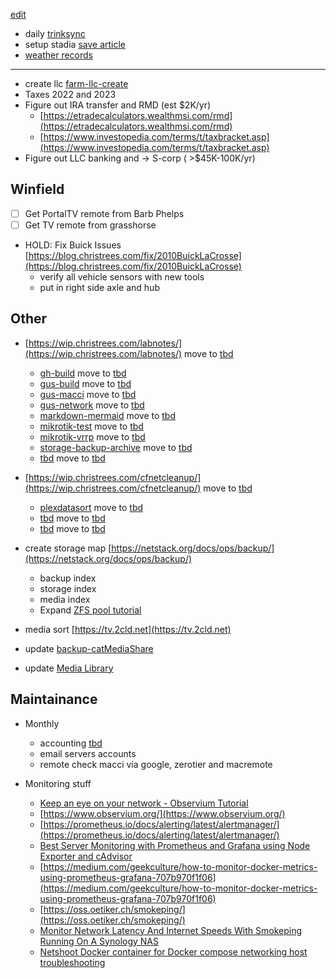 [edit](https://github.com/christrees/wip/edit/main/README.md)

- daily [trinksync](https://gitea.trink.com/cat/trinkcatchat)
- setup stadia [save article](https://www.theverge.com/23559284/google-stadia-controller-bluetooth-mode-how-to)
- [weather records](https://www.weather.gov/dvn/climategraph_month_image_table_mli)

---

- create llc [farm-llc-create](https://blog.christrees.com/farm/llc-create)
- Taxes 2022 and 2023
- Figure out IRA transfer and RMD (est $2K/yr) 
  - [https://etradecalculators.wealthmsi.com/rmd](https://etradecalculators.wealthmsi.com/rmd)
  - [https://www.investopedia.com/terms/t/taxbracket.asp](https://www.investopedia.com/terms/t/taxbracket.asp)
- Figure out LLC banking and -> S-corp ( >$45K-100K/yr)

## Winfield
- [ ] Get PortalTV remote from Barb Phelps
- [ ] Get TV remote from grasshorse
- HOLD: Fix Buick Issues [https://blog.christrees.com/fix/2010BuickLaCrosse](https://blog.christrees.com/fix/2010BuickLaCrosse)
  - verify all vehicle sensors with new tools
  - put in right side axle and hub

## Other

- [https://wip.christrees.com/labnotes/](https://wip.christrees.com/labnotes/) move to [tbd]()
  - [gh-build](https://wip.christrees.com/labnotes/gh-build) move to [tbd]()
  - [gus-build](https://wip.christrees.com/labnotes/gus-build) move to [tbd]()
  - [gus-macci](https://wip.christrees.com/labnotes/gus-macci) move to [tbd]()
  - [gus-network](https://wip.christrees.com/labnotes/gus-network) move to [tbd]()
  - [markdown-mermaid](https://wip.christrees.com/labnotes/markdown-mermaid) move to [tbd]()
  - [mikrotik-test](https://wip.christrees.com/labnotes/mikrotik-test) move to [tbd]()
  - [mikrotik-vrrp](https://wip.christrees.com/labnotes/mikrotik-vrrp) move to [tbd]()
  - [storage-backup-archive](https://wip.christrees.com/labnotes/storage-backup-archive) move to [tbd]()
  - [tbd]() move to [tbd]()
- [https://wip.christrees.com/cfnetcleanup/](https://wip.christrees.com/cfnetcleanup/) move to [tbd]()
  - [plexdatasort](https://wip.christrees.com/cfnetcleanup/plexdatasort/) move to [tbd]()
  - [tbd]() move to [tbd]()
  - [tbd]() move to [tbd]()
- create storage map [https://netstack.org/docs/ops/backup/](https://netstack.org/docs/ops/backup/)
  - backup index
  - storage index
  - media index 
  - Expand [ZFS pool tutorial](https://www.youtube.com/watch?v=11bWnvCwTOU)

- media sort [https://tv.2cld.net](https://tv.2cld.net)
- update [backup-catMediaShare](https://netstack.org/docs/ops/backup/backup-catMediaShare)
- update [Media Library](https://docs.google.com/spreadsheets/d/1QtCblfwwH6PWYOKnIw2m4DKLni8KrVynXM6Xslb7mGg/edit#gid=1436813512)
      

## Maintainance
- Monthly
  - accounting [tbd]()
  - email servers accounts
  - remote check macci via google, zerotier and macremote

- Monitoring stuff
  - [Keep an eye on your network - Observium Tutorial](https://www.youtube.com/watch?v=1rKRrFVXAgU&t=1110s)
  - [https://www.observium.org/](https://www.observium.org/)
  - [https://prometheus.io/docs/alerting/latest/alertmanager/](https://prometheus.io/docs/alerting/latest/alertmanager/)
  - [Best Server Monitoring with Prometheus and Grafana using Node Exporter and cAdvisor](https://www.youtube.com/watch?v=RAqMP_NnGec)
  - [https://medium.com/geekculture/how-to-monitor-docker-metrics-using-prometheus-grafana-707b970f1f06](https://medium.com/geekculture/how-to-monitor-docker-metrics-using-prometheus-grafana-707b970f1f06)
  - [https://oss.oetiker.ch/smokeping/](https://oss.oetiker.ch/smokeping/)
  - [Monitor Network Latency And Internet Speeds With Smokeping Running On A Synology NAS](https://www.youtube.com/watch?v=c4kw_Fcdmj4)
  - [Netshoot Docker container for Docker compose networking host troubleshooting](https://www.youtube.com/watch?v=wqtEUFDdZXU)



